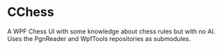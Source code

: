 CChess
======

A WPF Chess UI with some knowledge about chess rules but with no AI. Uses the PgnReader and WpfTools repositories as submodules.

